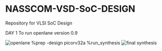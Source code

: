 # NASSCOM-VSD-SoC-DESIGN
Repository for VLSI SoC Design

DAY 1
To run openlane version 0.9 

![openlane](https://github.com/user-attachments/assets/b6a84693-1a48-4b34-9f68-e4135cd0e84d)
%prep -design picorv32a
%run_synthesis
![final synthesis](https://github.com/user-attachments/assets/2919a43b-cbd6-42b2-9812-919d28c7354e)



